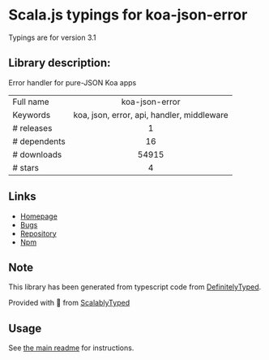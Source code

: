 
# Scala.js typings for koa-json-error

Typings are for version 3.1

## Library description:
Error handler for pure-JSON Koa apps

|                    |                 |
| ------------------ | :-------------: |
| Full name          | koa-json-error |
| Keywords           | koa, json, error, api, handler, middleware |
| # releases         | 1 |
| # dependents       | 16 |
| # downloads        | 54915 |
| # stars            | 4 |

## Links
- [Homepage](https://github.com/koajs/json-error#readme)
- [Bugs](https://github.com/koajs/json-error/issues)
- [Repository](https://github.com/koajs/json-error)
- [Npm](https://www.npmjs.com/package/koa-json-error)
    


## Note
This library has been generated from typescript code from [DefinitelyTyped](https://definitelytyped.org).

Provided with :purple_heart: from [ScalablyTyped](https://github.com/oyvindberg/ScalablyTyped)

## Usage
See [the main readme](../../readme.md) for instructions.


